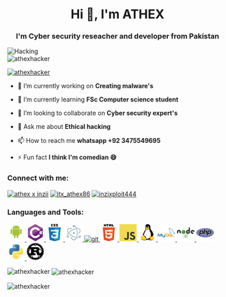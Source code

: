 <h1 align="center">Hi 👋, I'm ATHEX</h1>
<h3 align="center">I'm Cyber security reseacher and developer from Pakistan</h3>

<img align="right" alt="Hacking" width="800" src="https://media3.giphy.com/media/v1.Y2lkPTZjMDliOTUyM2poc2Z2c3Z2a3FhcmF5dTN5OWZyeTE5cmxobjNhejRzcnh6ZmxqNCZlcD12MV9naWZzX3NlYXJjaCZjdD1n/lp3GUtG2waC88/source.gif">

<p align="left"> <img src="https://komarev.com/ghpvc/?username=athexhacker&label=Profile%20views&color=0e75b6&style=flat" alt="athexhacker" /> </p>

<p align="left"> <a href="https://github.com/ryo-ma/github-profile-trophy"><img src="https://github-profile-trophy.vercel.app/?username=athexhacker" alt="athexhacker" /></a> </p>

- 🔭 I’m currently working on **Creating malware's**

- 🌱 I’m currently learning **FSc Computer science student**

- 👯 I’m looking to collaborate on **Cyber security expert's**

- 💬 Ask me about **Ethical hacking**

- 📫 How to reach me **whatsapp +92 3475549695**

- ⚡ Fun fact **I think I'm comedian 😄**

<h3 align="left">Connect with me:</h3>
<p align="left">
<a href="https://fb.com/athexxinzii" target="blank"><img align="center" src="https://raw.githubusercontent.com/rahuldkjain/github-profile-readme-generator/master/src/images/icons/Social/facebook.svg" alt="athex x inzii" height="30" width="40" /></a>
<a href="https://instagram.com/itx_athex86" target="blank"><img align="center" src="https://raw.githubusercontent.com/rahuldkjain/github-profile-readme-generator/master/src/images/icons/Social/instagram.svg" alt="itx_athex86" height="30" width="40" /></a>
<a href="https://www.youtube.com/c/inzixploit444" target="blank"><img align="center" src="https://raw.githubusercontent.com/rahuldkjain/github-profile-readme-generator/master/src/images/icons/Social/youtube.svg" alt="inzixploit444" height="30" width="40" /></a>
</p>

<h3 align="left">Languages and Tools:</h3>
<p align="left"> <a href="https://developer.android.com" target="_blank" rel="noreferrer"> <img src="https://raw.githubusercontent.com/devicons/devicon/master/icons/android/android-original-wordmark.svg" alt="android" width="40" height="40"/> </a> <a href="https://www.w3schools.com/cs/" target="_blank" rel="noreferrer"> <img src="https://raw.githubusercontent.com/devicons/devicon/master/icons/csharp/csharp-original.svg" alt="csharp" width="40" height="40"/> </a> <a href="https://www.w3schools.com/css/" target="_blank" rel="noreferrer"> <img src="https://raw.githubusercontent.com/devicons/devicon/master/icons/css3/css3-original-wordmark.svg" alt="css3" width="40" height="40"/> </a> <a href="https://www.electronjs.org" target="_blank" rel="noreferrer"> <img src="https://raw.githubusercontent.com/devicons/devicon/master/icons/electron/electron-original.svg" alt="electron" width="40" height="40"/> </a> <a href="https://git-scm.com/" target="_blank" rel="noreferrer"> <img src="https://www.vectorlogo.zone/logos/git-scm/git-scm-icon.svg" alt="git" width="40" height="40"/> </a> <a href="https://www.w3.org/html/" target="_blank" rel="noreferrer"> <img src="https://raw.githubusercontent.com/devicons/devicon/master/icons/html5/html5-original-wordmark.svg" alt="html5" width="40" height="40"/> </a> <a href="https://developer.mozilla.org/en-US/docs/Web/JavaScript" target="_blank" rel="noreferrer"> <img src="https://raw.githubusercontent.com/devicons/devicon/master/icons/javascript/javascript-original.svg" alt="javascript" width="40" height="40"/> </a> <a href="https://www.linux.org/" target="_blank" rel="noreferrer"> <img src="https://raw.githubusercontent.com/devicons/devicon/master/icons/linux/linux-original.svg" alt="linux" width="40" height="40"/> </a> <a href="https://www.mysql.com/" target="_blank" rel="noreferrer"> <img src="https://raw.githubusercontent.com/devicons/devicon/master/icons/mysql/mysql-original-wordmark.svg" alt="mysql" width="40" height="40"/> </a> <a href="https://nodejs.org" target="_blank" rel="noreferrer"> <img src="https://raw.githubusercontent.com/devicons/devicon/master/icons/nodejs/nodejs-original-wordmark.svg" alt="nodejs" width="40" height="40"/> </a> <a href="https://www.php.net" target="_blank" rel="noreferrer"> <img src="https://raw.githubusercontent.com/devicons/devicon/master/icons/php/php-original.svg" alt="php" width="40" height="40"/> </a> <a href="https://www.python.org" target="_blank" rel="noreferrer"> <img src="https://raw.githubusercontent.com/devicons/devicon/master/icons/python/python-original.svg" alt="python" width="40" height="40"/> </a> <a href="https://www.rust-lang.org" target="_blank" rel="noreferrer"> <img src="https://raw.githubusercontent.com/devicons/devicon/master/icons/rust/rust-plain.svg" alt="rust" width="40" height="40"/> </a> </p>

<p><img align="left" src="https://github-readme-stats.vercel.app/api/top-langs?username=athexhacker&show_icons=true&locale=en&layout=compact" alt="athexhacker" /></p>

<p>&nbsp;<img align="center" src="https://github-readme-stats.vercel.app/api?username=athexhacker&show_icons=true&locale=en" alt="athexhacker" /></p>

<p><img align="center" src="https://github-readme-streak-stats.herokuapp.com/?user=athexhacker&" alt="athexhacker" /></p>

